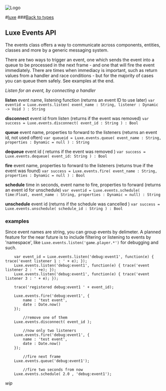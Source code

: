 
![Logo](http://underscorediscovery.com/sven/images/logo.png)

#[luxe](../index.html)
###[Back to types](types.html)


## Luxe Events API

The events class offers a way to communicate across components, entities, classes and more by a generic messaging system.   

There are two ways to trigger an event, one which sends the event into a queue to be processed in the next frame - and one that will fire the event immediately. There are times when immediacy is important, such as return values from a handler and race conditions - but for the majority of cases you can queue them safely. See examples at the end.

_Listen for an event, by connecting a handler_

**listen**	event name, listening function (returns an event ID to use later)
`var eventid = Luxe.events.listen( event_name : String, listener : Dynamic -> Void ) : String`

**disconnect**	event id from listen (returns if the event was removed)
`var success = Luxe.events.disconnect( event_id : String ) : Bool`

**queue**	event name, properties to forward to the listeners (returns an event id, not used often)
`var queueid = Luxe.events.queue( event_name : String, properties : Dynamic = null ) : String`

**dequeue**	event id ( returns if the event was removed )
`var success = Luxe.events.dequeue( event_id: String ) : Bool`

**fire** event name, properties to forward to the listeners (returns true if the event was found)
`var success = Luxe.events.fire( event_name : String, properties : Dynamic = null ) : Bool`

**schedule** time in seconds, event name to fire, properties to forward (returns an event id for unschedule)
`var eventid = Luxe.events.schedule( time:Float, event_name : String, properties : Dynamic = null) : String`

**unschedule** event id (returns if the schedule was cancelled )
`var success = Luxe.events.unschedule( schedule_id : String ) : Bool`

### examples

Since event names are string, you can group events by delimeter. A planned feature for the near future is to include filtering or listening to events by 'namespace', like `Luxe.events.listen('game.player.*')` for debugging and such.


		var event_id = Luxe.events.listen('debug:event1', function(e) { trace('event listener 1 : ' + e); });
        Luxe.events.listen('debug:event1', function(e) { trace('event listener 2 : ' +e); });
        Luxe.events.listen('debug:event1', function(e) { trace('event listener 3 : ' + e); });

        trace('registered debug:event1 ' + event_id); 

        Luxe.events.fire('debug:event1', {
            name : 'test event',
            date : Date.now()
        });

            //remove one of them
        Luxe.events.disconnect( event_id );

            //now only two listeners
        Luxe.events.fire('debug:event1', {
            name : 'test event',
            date : Date.now()
        });

            //fire next frame
        Luxe.events.queue('debug:event1');
            
            //fire two seconds from now
        Luxe.events.schedule( 2.0 , 'debug:event1');


_wip_
